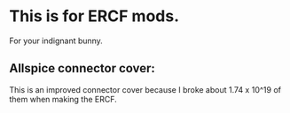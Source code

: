 # This is for ERCF mods.
  For your indignant bunny.
## Allspice connector cover:
  This is an improved connector cover because I broke about 1.74 x 10^19 of them when making the ERCF.
